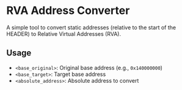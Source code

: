 # RVA Address Converter

A simple tool to convert static addresses (relative to the start of the HEADER) to Relative Virtual Addresses (RVA).

## Usage


- `<base_original>`: Original base address (e.g., `0x140000000`)
- `<base_target>`: Target base address
- `<absolute_address>`: Absolute address to convert
